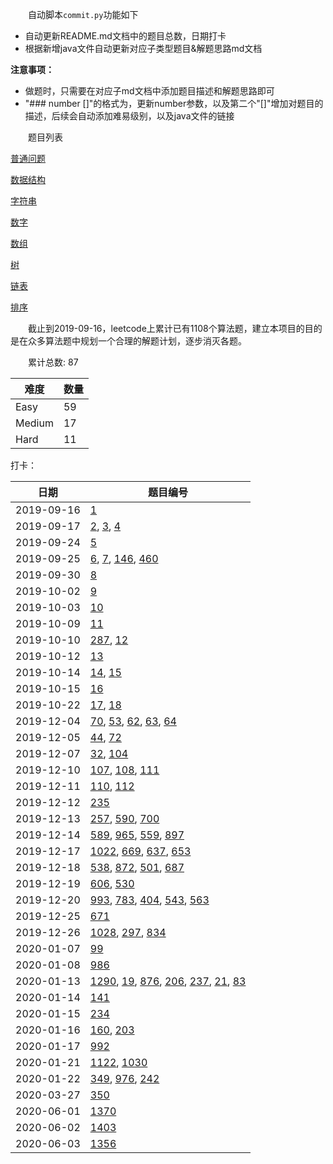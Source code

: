 　　自动脚本`commit.py`功能如下

- 自动更新README.md文档中的题目总数，日期打卡
- 根据新增java文件自动更新对应子类型题目&解题思路md文档

**注意事项：**
- 做题时，只需要在对应子md文档中添加题目描述和解题思路即可
- "### number [][]()"的格式为，更新number参数，以及第二个"[]"增加对题目的描述，后续会自动添加难易级别，以及java文件的链接

　　题目列表

[普通问题](src/main/resources/normal.md)

[数据结构](src/main/resources/struct.md)

[字符串](src/main/resources/string.md)

[数字](src/main/resources/number.md)

[数组](src/main/resources/array.md)

[树](src/main/resources/tree.md)

[链表](src/main/resources/list.md)

[排序](src/main/resources/sort.md)

　　截止到2019-09-16，leetcode上累计已有1108个算法题，建立本项目的目的是在众多算法题中规划一个合理的解题计划，逐步消灭各题。

　　累计总数: 87

| 难度 | 数量 |
|---|---|
| Easy | 59 |
| Medium | 17 |
| Hard | 11 |

打卡：

| 日期 | 题目编号 |
|---|---|
| 2019-09-16 | [1](src/main/resources/array.md) |
| 2019-09-17 | [2](src/main/resources/array.md), [3](src/main/resources/string.md), [4](src/main/resources/array.md) |
| 2019-09-24 | [5](src/main/resources/string.md) |
| 2019-09-25 | [6](src/main/resources/string.md), [7](src/main/resources/number.md), [146](src/main/resources/struct.md), [460](src/main/resources/struct.md) |
| 2019-09-30 | [8](src/main/resources/string.md) |
| 2019-10-02 | [9](src/main/resources/number.md) |
| 2019-10-03 | [10](src/main/resources/string.md) |
| 2019-10-09 | [11](src/main/resources/array.md) |
| 2019-10-10 | [287](src/main/resources/array.md), [12](src/main/resources/number.md) |
| 2019-10-12 | [13](src/main/resources/string.md) |
| 2019-10-14 | [14](src/main/resources/string.md), [15](src/main/resources/array.md) |
| 2019-10-15 | [16](src/main/resources/array.md) |
| 2019-10-22 | [17](src/main/resources/string.md), [18](src/main/resources/array.md) |
| 2019-12-04 | [70](src/main/resources/other.md), [53](src/main/resources/array.md), [62](src/main/resources/other.md), [63](src/main/resources/other.md), [64](src/main/resources/other.md) |
| 2019-12-05 | [44](src/main/resources/array.md), [72](src/main/resources/array.md) |
| 2019-12-07 | [32](src/main/resources/array.md), [104](src/main/resources/tree.md) |
| 2019-12-10 | [107](src/main/resources/tree.md), [108](src/main/resources/tree.md), [111](src/main/resources/tree.md) |
| 2019-12-11 | [110](src/main/resources/tree.md), [112](src/main/resources/tree.md) |
| 2019-12-12 | [235](src/main/resources/tree.md) |
| 2019-12-13 | [257](src/main/resources/tree.md), [590](src/main/resources/tree.md), [700](src/main/resources/tree.md) |
| 2019-12-14 | [589](src/main/resources/tree.md), [965](src/main/resources/tree.md), [559](src/main/resources/tree.md), [897](src/main/resources/tree.md) |
| 2019-12-17 | [1022](src/main/resources/tree.md), [669](src/main/resources/tree.md), [637](src/main/resources/tree.md), [653](src/main/resources/tree.md) |
| 2019-12-18 | [538](src/main/resources/tree.md), [872](src/main/resources/tree.md), [501](src/main/resources/tree.md), [687](src/main/resources/tree.md) |
| 2019-12-19 | [606](src/main/resources/tree.md), [530](src/main/resources/tree.md) |
| 2019-12-20 | [993](src/main/resources/tree.md), [783](src/main/resources/tree.md), [404](src/main/resources/tree.md), [543](src/main/resources/tree.md), [563](src/main/resources/tree.md) |
| 2019-12-25 | [671](src/main/resources/tree.md) |
| 2019-12-26 | [1028](src/main/resources/tree.md), [297](src/main/resources/tree.md), [834](src/main/resources/tree.md) |
| 2020-01-07 | [99](src/main/resources/tree.md) |
| 2020-01-08 | [986](src/main/resources/tree.md) |
| 2020-01-13 | [1290](src/main/resources/list.md), [19](src/main/resources/list.md), [876](src/main/resources/list.md), [206](src/main/resources/list.md), [237](src/main/resources/list.md), [21](src/main/resources/list.md), [83](src/main/resources/list.md) |
| 2020-01-14 | [141](src/main/resources/list.md) |
| 2020-01-15 | [234](src/main/resources/list.md) |
| 2020-01-16 | [160](src/main/resources/list.md), [203](src/main/resources/list.md) |
| 2020-01-17 | [992](src/main/resources/sort.md) |
| 2020-01-21 | [1122](src/main/resources/sort.md), [1030](src/main/resources/sort.md) |
| 2020-01-22 | [349](src/main/resources/sort.md), [976](src/main/resources/sort.md), [242](src/main/resources/sort.md) |
| 2020-03-27 | [350](src/main/resources/sort.md) |
| 2020-06-01 | [1370](src/main/resources/sort.md) |
| 2020-06-02 | [1403](src/main/resources/sort.md) |
| 2020-06-03 | [1356](src/main/resources/sort.md) |
